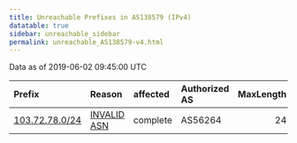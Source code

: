 ```yaml
---
title: Unreachable Prefixes in AS138579 (IPv4)
datatable: true
sidebar: unreachable_sidebar
permalink: unreachable_AS138579-v4.html
---
```


Data as of 2019-06-02 09:45:00 UTC


<div class="datatable-begin"></div>

| Prefix                                                 | Reason                                                                                                 | affected   | Authorized AS   |   MaxLength | Anchor                                       |   unreachable /24s |
|:-------------------------------------------------------|:-------------------------------------------------------------------------------------------------------|:-----------|:----------------|------------:|:---------------------------------------------|-------------------:|
| [103.72.78.0/24](https://stat.ripe.net/103.72.78.0/24) | [INVALID ASN](https://rpki-validator.ripe.net/announcement-preview?asn=AS138579&prefix=103.72.78.0/24) | complete   | AS56264         |          24 | [APNIC](unreachable_APNIC_RPKI_Root-v4.html) |                  1 |

<div class="datatable-end"></div>